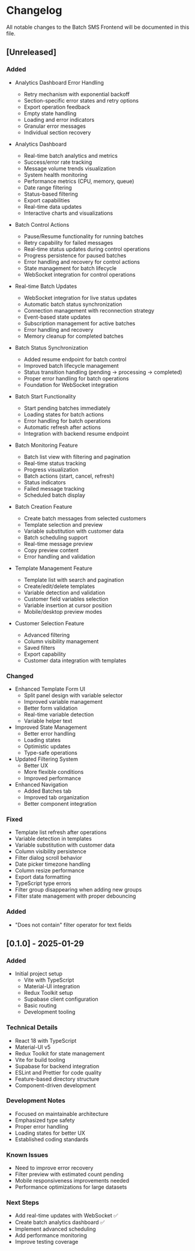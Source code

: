 # Changelog

All notable changes to the Batch SMS Frontend will be documented in this file.

## [Unreleased]

### Added
- Analytics Dashboard Error Handling
  * Retry mechanism with exponential backoff
  * Section-specific error states and retry options
  * Export operation feedback
  * Empty state handling
  * Loading and error indicators
  * Granular error messages
  * Individual section recovery

- Analytics Dashboard
  * Real-time batch analytics and metrics
  * Success/error rate tracking
  * Message volume trends visualization
  * System health monitoring
  * Performance metrics (CPU, memory, queue)
  * Date range filtering
  * Status-based filtering
  * Export capabilities
  * Real-time data updates
  * Interactive charts and visualizations

- Batch Control Actions
  * Pause/Resume functionality for running batches
  * Retry capability for failed messages
  * Real-time status updates during control operations
  * Progress persistence for paused batches
  * Error handling and recovery for control actions
  * State management for batch lifecycle
  * WebSocket integration for control operations

- Real-time Batch Updates
  * WebSocket integration for live status updates
  * Automatic batch status synchronization
  * Connection management with reconnection strategy
  * Event-based state updates
  * Subscription management for active batches
  * Error handling and recovery
  * Memory cleanup for completed batches

- Batch Status Synchronization
  * Added resume endpoint for batch control
  * Improved batch lifecycle management
  * Status transition handling (pending -> processing -> completed)
  * Proper error handling for batch operations
  * Foundation for WebSocket integration

- Batch Start Functionality
  * Start pending batches immediately
  * Loading states for batch actions
  * Error handling for batch operations
  * Automatic refresh after actions
  * Integration with backend resume endpoint
- Batch Monitoring Feature
  * Batch list view with filtering and pagination
  * Real-time status tracking
  * Progress visualization
  * Batch actions (start, cancel, refresh)
  * Status indicators
  * Failed message tracking
  * Scheduled batch display
- Batch Creation Feature
  * Create batch messages from selected customers
  * Template selection and preview
  * Variable substitution with customer data
  * Batch scheduling support
  * Real-time message preview
  * Copy preview content
  * Error handling and validation
- Template Management Feature
  * Template list with search and pagination
  * Create/edit/delete templates
  * Variable detection and validation
  * Customer field variables selection
  * Variable insertion at cursor position
  * Mobile/desktop preview modes
- Customer Selection Feature
  * Advanced filtering
  * Column visibility management
  * Saved filters
  * Export capability
  * Customer data integration with templates

### Changed
- Enhanced Template Form UI
  * Split panel design with variable selector
  * Improved variable management
  * Better form validation
  * Real-time variable detection
  * Variable helper text
- Improved State Management
  * Better error handling
  * Loading states
  * Optimistic updates
  * Type-safe operations
- Updated Filtering System
  * Better UX
  * More flexible conditions
  * Improved performance
- Enhanced Navigation
  * Added Batches tab
  * Improved tab organization
  * Better component integration

### Fixed
- Template list refresh after operations
- Variable detection in templates
- Variable substitution with customer data
- Column visibility persistence
- Filter dialog scroll behavior
- Date picker timezone handling
- Column resize performance
- Export data formatting
- TypeScript type errors
- Filter group disappearing when adding new groups
- Filter state management with proper debouncing

### Added
- "Does not contain" filter operator for text fields

## [0.1.0] - 2025-01-29

### Added
- Initial project setup
  * Vite with TypeScript
  * Material-UI integration
  * Redux Toolkit setup
  * Supabase client configuration
  * Basic routing
  * Development tooling

### Technical Details
- React 18 with TypeScript
- Material-UI v5
- Redux Toolkit for state management
- Vite for build tooling
- Supabase for backend integration
- ESLint and Prettier for code quality
- Feature-based directory structure
- Component-driven development

### Development Notes
- Focused on maintainable architecture
- Emphasized type safety
- Proper error handling
- Loading states for better UX
- Established coding standards

### Known Issues
- Need to improve error recovery
- Filter preview with estimated count pending
- Mobile responsiveness improvements needed
- Performance optimizations for large datasets

### Next Steps
- Add real-time updates with WebSocket ✅
- Create batch analytics dashboard ✅
- Implement advanced scheduling
- Add performance monitoring
- Improve testing coverage
